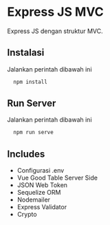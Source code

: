# Express JS MVC

Express JS dengan struktur MVC.

## Instalasi
Jalankan perintah dibawah ini
```bash
  npm install
```

## Run Server
Jalankan perintah dibawah ini
```bash
  npm run serve
```
## Includes

- Configurasi .env
- Vue Good Table Server Side
- JSON Web Token
- Sequelize ORM
- Nodemailer
- Express Validator
- Crypto


    



